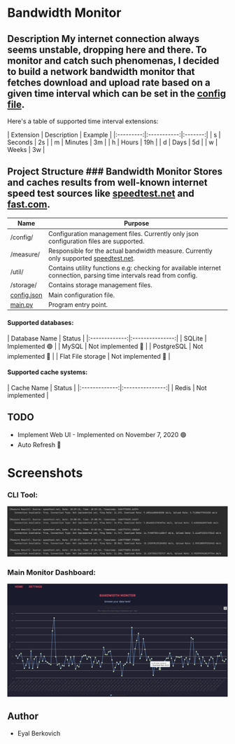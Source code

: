 
# Bandwidth Monitor    
 ## Description My internet connection always seems unstable, dropping here and there. To monitor and catch such phenomenas, I decided to build a network bandwidth monitor that fetches download and upload rate based on a given time interval which can be set in the [config file](https://github.com/codekrnl/bandwidth-monitor/blob/master/config.json "config file").     
    
Here's a table of supported time interval extensions:    
    
| Extension | Description | Example | |:---------:|:-----------:|:-------:| |     s     |   Seconds   |    2s   | |     m     |   Minutes   |    3m   | |     h     |    Hours    |   19h   | |     d     |     Days    |    5d   | |     w     |    Weeks    |    3w   |    
 ## Project Structure ### Bandwidth Monitor Stores and caches results from well-known internet speed test sources like [speedtest.net](https://www.speedtest.net/ "speedtest.net") and [fast.com](http://fast.com "fast.com").    
  
| Name | Purpose |  
|--|--|  
| /config/ | Configuration management files. Currently only json configuration files are supported. |  
| /measure/ | Responsible for the actual bandwidth measure. Currently only supported [speedtest.net](https://www.speedtest.net/). |  
| /util/ | Contains utility functions e.g: checking for available internet connection, parsing time intervals read from config. |  
| /storage/ | Contains storage management files. |  
| [config.json](https://github.com/codekrnl/bandwidth-monitor/blob/master/config.json) | Main configuration file. |  
| [main.py](https://github.com/codekrnl/bandwidth-monitor/blob/master/main.py) | Program entry point. |  
  
    
#### Supported databases:    
 | Database Name |      Status     | |:-------------:|:---------------:| |     SQLite    | Implemented 🟢 | |     MySQL     | Not implemented 🔴 | |     PostgreSQL     | Not implemented 🔴 | |     Flat File storage     | Not implemented 🔴 |    
 #### Supported cache systems:    
 | Cache Name |      Status     | |:-------------:|:---------------:| |     Redis    | Not implemented |    
 ## TODO  
* Implement Web UI - Implemented on November 7, 2020 🟢  
* Auto Refresh 🔴

# Screenshots    
### CLI Tool: 
![CLI Tool](https://github.com/codekrnl/bandwidth-monitor/blob/master/screenshots/cli-monitor.png?raw=true)
### Main Monitor Dashboard:
![Main dashboard](https://github.com/codekrnl/bandwidth-monitor/blob/master/screenshots/bandwidth-monitor-ui.png?raw=true)

## Author
* Eyal Berkovich
